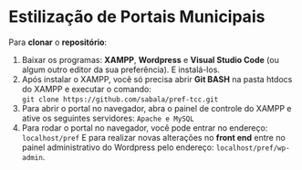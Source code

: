 # Estilização de Portais Municipais

Para **clonar** o **repositório**:
1. Baixar os programas: **XAMPP**, **Wordpress** e **Visual Studio Code** (ou algum outro editor da sua preferência). E instalá-los.
2. Após instalar o XAMPP, você só precisa abrir **Git BASH** na pasta htdocs do XAMPP e executar o comando: <br>
`git clone https://github.com/sabala/pref-tcc.git`
3. Para abrir o portal no navegador, abra o painel de controle do XAMPP e ative os seguintes servidores: `Apache e MySQL`
4. Para rodar o portal no navegador, você pode entrar no endereço: `localhost/pref` E para realizar novas alterações no **front end** entre no painel administrativo do Wordpress pelo endereço: `localhost/pref/wp-admin`.